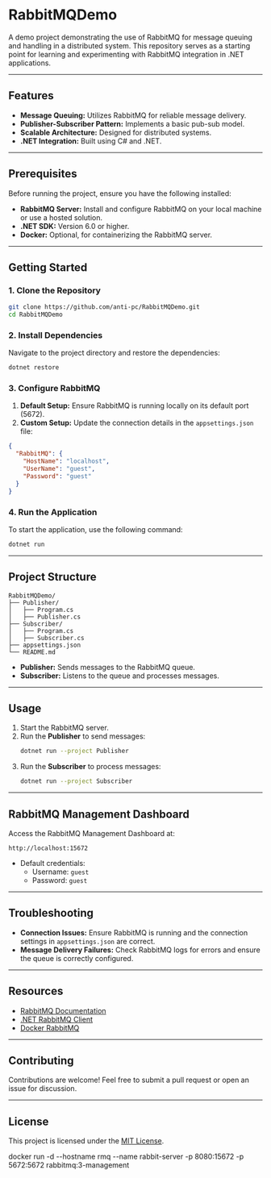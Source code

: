 # RabbitMQDemo

A demo project demonstrating the use of RabbitMQ for message queuing and handling in a distributed system. This repository serves as a starting point for learning and experimenting with RabbitMQ integration in .NET applications.

---

## Features

- **Message Queuing:** Utilizes RabbitMQ for reliable message delivery.
- **Publisher-Subscriber Pattern:** Implements a basic pub-sub model.
- **Scalable Architecture:** Designed for distributed systems.
- **.NET Integration:** Built using C# and .NET.

---

## Prerequisites

Before running the project, ensure you have the following installed:

- **RabbitMQ Server:** Install and configure RabbitMQ on your local machine or use a hosted solution.
- **.NET SDK:** Version 6.0 or higher.
- **Docker:** Optional, for containerizing the RabbitMQ server.

---

## Getting Started

### 1. Clone the Repository

```bash
git clone https://github.com/anti-pc/RabbitMQDemo.git
cd RabbitMQDemo
```

### 2. Install Dependencies

Navigate to the project directory and restore the dependencies:

```bash
dotnet restore
```

### 3. Configure RabbitMQ

1. **Default Setup:** Ensure RabbitMQ is running locally on its default port (5672).
2. **Custom Setup:** Update the connection details in the `appsettings.json` file:

```json
{
  "RabbitMQ": {
    "HostName": "localhost",
    "UserName": "guest",
    "Password": "guest"
  }
}

```

### 4. Run the Application

To start the application, use the following command:

```bash
dotnet run
```

---

## Project Structure

```
RabbitMQDemo/
├── Publisher/
│   ├── Program.cs
│   ├── Publisher.cs
├── Subscriber/
│   ├── Program.cs
│   ├── Subscriber.cs
├── appsettings.json
└── README.md
```

- **Publisher:** Sends messages to the RabbitMQ queue.
- **Subscriber:** Listens to the queue and processes messages.

---

## Usage

1. Start the RabbitMQ server.
2. Run the **Publisher** to send messages:
   ```bash
   dotnet run --project Publisher
   ```
3. Run the **Subscriber** to process messages:
   ```bash
   dotnet run --project Subscriber
   ```

---
## RabbitMQ Management Dashboard

Access the RabbitMQ Management Dashboard at:

```
http://localhost:15672
```

- Default credentials:
  - Username: `guest`
  - Password: `guest`

---

## Troubleshooting

- **Connection Issues:** Ensure RabbitMQ is running and the connection settings in `appsettings.json` are correct.
- **Message Delivery Failures:** Check RabbitMQ logs for errors and ensure the queue is correctly configured.

---

## Resources

- [RabbitMQ Documentation](https://www.rabbitmq.com/documentation.html)
- [.NET RabbitMQ Client](https://github.com/rabbitmq/rabbitmq-dotnet-client)
- [Docker RabbitMQ](https://hub.docker.com/_/rabbitmq)

---

## Contributing

Contributions are welcome! Feel free to submit a pull request or open an issue for discussion.

---

## License

This project is licensed under the [MIT License](LICENSE).

docker run -d --hostname rmq --name rabbit-server -p 8080:15672 -p 5672:5672 rabbitmq:3-management
